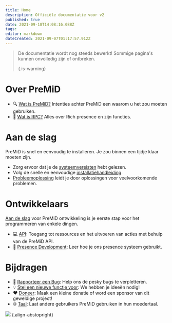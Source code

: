 ```yaml
---
title: Home
description: Officiële documentatie voor v2
published: true
date: 2021-09-18T14:08:16.088Z
tags: 
editor: markdown
dateCreated: 2021-09-07T01:17:57.912Z
---
```


> De documentatie wordt nog steeds bewerkt! Sommige pagina's kunnen onvolledig zijn of ontbreken. 
> 
> {.is-warning}

# Over PreMiD
- :mag: [Wat is PreMiD?](/about) Intenties achter PreMiD een waarom u het zou moeten gebruiken.
- :link: [Wat is RPC?](https://discordapp.com/rich-presence) Alles over Rich presence en zijn functies.

# Aan de slag

PreMiD is snel en eenvoudig te installeren. Je zou binnen een tijdje klaar moeten zijn.

- Zorg ervoor dat je de [systeemvereisten](/install/requirements) hebt gelezen.
- Volg de snelle en eenvoudige [installatiehandleiding](/install).
- [Probleemoplossing](/troubleshooting) leidt je door oplossingen voor veelvoorkomende problemen.

# Ontwikkelaars

[Aan de slag](/dev) voor PreMiD ontwikkeling is je eerste stap voor het programmeren van enkele dingen.

- :computer: [API](/dev/api): Toegang tot ressources en het uitvoeren van acties met behulp van de PreMiD API.
- :wrench: [Presence Development](/dev/presence): Leer hoe je ons presence systeem gebruikt.

# Bijdragen
- :bug: [Rapporteer een Bug](https://github.com/PreMiD): Help ons de pesky bugs te verpletteren.
- :bulb: [Stel een nieuwe functie voor](https://discord.premid.app/): We hebben je ideeën nodig!
- :heart: [Doneer](https://www.patreon.com/Timeraa): Maak een kleine donatie of word een sponsor van dit geweldige project!
- :globe_with_meridians: [Taal](https://translate.premid.app): Laat andere gebruikers PreMiD gebruiken in hun moedertaal.

![](https://beta.premid.app/img/logo.2b414dc2.gif) {.align-abstopright}